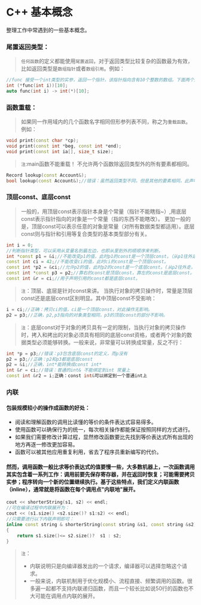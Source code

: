 # C++ 基本概念
整理工作中常遇到的一些基本概念。  
### 尾置返回类型：
>`任何函数`的定义都能使用`尾置返回`，对于返回类型比较复杂的函数最为有效，比如返回类型是`数组指针`或者`数组引用`。例如：  
```C++
//func 接受一个int类型的实参，返回一个指针，该指针指向含有10个整数的数组。下面两个声明等价。
int (*func(int i))[10];
auto func(int i) -> int(*)[10];
```
### 函数重载：
>如果同一作用域内的几个函数名字相同但形参列表不同，称之为`重载函数`。例如：
```C++
void print(const char *cp);
void print(const int *beg, const int *end);
void print(const int ia[], size_t size);
```
>`注`:main函数不能重载！
>不允许两个函数除返回类型外的所有要素都相同。
```C++
Record lookup(const Account&);
bool lookup(const Account&);//错误：虽然返回类型不同，但是其他的要素相同，此声明错误。
```
### 顶层const、底层const
>一般的，用顶层const表示指针本身是个常量（指针不能瞎指~）,用底层const表示指针指向的对象是一个常量（指的东西不能瞎改）。
>更加一般的是，顶层const可以表示任意的对象是常量（对所有数据类型都适用）。底层const则与指针和引用等复合类型的基本类型部分有关。
```C++
int i = 0;
//判断指针类型，可以采用从变量名到最左边，也即从里到外的顺顺序来判断。
int *const p1 = &i;//不能改变p1的值，此时p1的const是一个顶层const。（从p1往外走，先碰到const表示p1的const是不可改变的顶层const）
const int ci = 42;//不能改变ci的值，此时ci的const是一个顶层const。
const int *p2 = &ci;//允许p2的值，此时p2的const是一个底层const。(从p2往外走，先碰到*表示p2首先是个可变指针，再碰到const，表示p2指向的值不可改变也即指向一个常量,即此const为底层const)
const int *const p3 = p2;//靠右的const是顶层const，靠左的const是底层const。
const int &r = ci;//用于声明引用的const都是底层const。
```
>`注`：顶层、底层是针对const来讲。
>当执行对象的拷贝操作时，常量是顶层const还是底层const区别明显。其中顶层const不受影响：
```C++
i = ci;//正确：拷贝ci的值，ci是一个顶层const，对此操作无影响。
p2 = p3;//正确，p2,p3指向的对象类型相同，p3的顶层const的部分不影响。
```
>`注`：底层const对于对象的拷贝具有一定的限制，当执行对象的拷贝操作时，拷入和拷出的对象必须具有相同的底层const资格，或者两个对象的数据类型必须能够转换。一般来说，非常量可以转换成常量，反之不行：
```C++
int *p = p3;//错误：p3包含底层const的定义，而p没有
p2 = p3;//正确：p2和p3都是底层const
p2 = &i;//正确，int*能转换成const int*
int &r = ci;//错误：普通的int& 不能绑定到int 常量上
const int &r2 = i;正确：const int&可以绑定到一个普通int上
```
### 内联
#### 包装规模较小的操作成函数的好处：
* 阅读和理解函数的调用比读懂的等价的条件表达式容易得多。
* 使用函数可以确保行为的统一，每次相关操作都能保证按照同样的方式进行。
* 如果我们需要修改计算过程，显然修改函数要比先找到等价表达式所有出现的地方再逐一修改更加容易。
* 函数可以被其他应用重复利用，省去了程序员重新编写的代价。
#### 然而，调用函数一般比求等价表达式的值要慢一些，大多数机器上，一次函数调用其实包含着一系列工作：调用前要先保存寄存器，并在返回时恢复；可能需要拷贝实参；程序转向一个新的位置继续执行。基于这些特点，我们定义内联函数（inline），通常就是将函数在每个调用点"内联地"展开。
```C++
cout << shorterString(s1, s2) << endl;
//可在编译过程中内联展开为：
cout << (s1.size() <s2.size()? s1:s2) << endl;
//只需要进行以下内联声明即可：
inline const string & shorterString(const string &s1, const string &s2)
{
    return s1.size()<= s2.size()?  s1 : s2;
}
```
>`注`：
>* 内联说明只是向编译器发出的一个请求，编译器可以选择忽略这个请求。
>* 一般来说，内联机制用于优化规模小、流程直接、频繁调用的函数。很多遍一起都不支持内联递归函数，而且一个较长比如说50行的函数也不大可能在调用点内联的展开。
